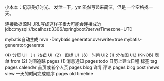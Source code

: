 小本本：记录美好时光。
发泄一下，yml虽然写起来简洁，但是 一个空格找一天。

连接数据源时
URL写成这样子很大可能会连接成功 jdbc:mysql://localhost:3306/springboot?serverTimezone=UTC

mybatis自动生成
mvn -Dmybatis.generator.overwrite=true mybatis-generator:generate

(4)
分页 UI （1）按钮 UI（2） 图标 UI（3）
时间 UI2 (1) 分布图 UI2 (KNOB)
表单 from (2)
时间追踪 pages (1) 消息通知 pages todo 日历上建立日程 标签 tag pages calender 首页或者个人页 pages blog  详情 评论 pages blog post /news view
一天的时间完成顺序 pages old timeline
